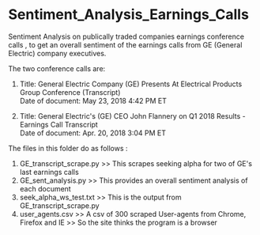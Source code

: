 # Sentiment_Analysis_Earnings_Calls
Sentiment Analysis on publically traded companies earnings conference calls , to get an overall sentiment of the earnings calls from GE (General Electric) company executives.

The two conference calls are:
1) Title: General Electric Company (GE) Presents At Electrical Products Group Conference (Transcript) <br />
   Date of document: May 23, 2018  4:42 PM ET <br />
   
2) Title: General Electric's (GE) CEO John Flannery on Q1 2018 Results - Earnings Call Transcript <br />
   Date of document: Apr. 20, 2018  3:04 PM ET <br />

The files in this folder do as follows : <br />
1) GE_transcript_scrape.py >> This scrapes seeking alpha for two of GE's last earnings calls <br />
2) GE_sent_analysis.py >> This provides an overall sentiment analysis of each document <br />
3) seek_alpha_ws_test.txt >> This is the output from GE_transcript_scrape.py <br />
4) user_agents.csv >> A csv of 300 scraped User-agents from Chrome, Firefox and IE >> So the site thinks the program is a browser <br />
